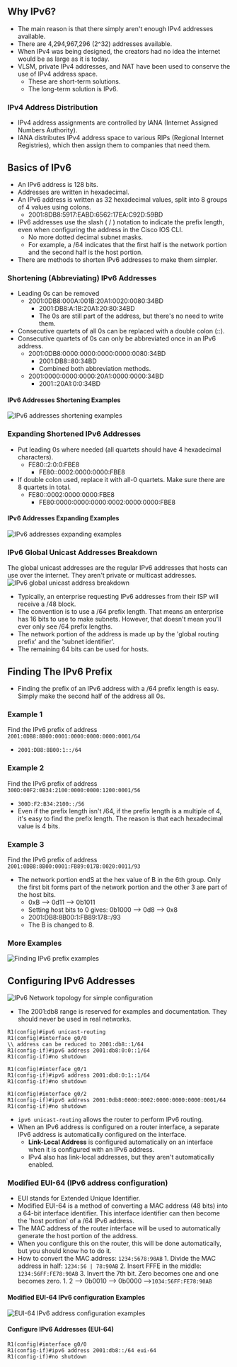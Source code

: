 ## Why IPv6?
* The main reason is that there simply aren't enough IPv4 addresses available.
* There are 4,294,967,296 (2^32) addresses available.
* When IPv4 was being designed, the creators had no idea the internet would be as large as it is today.
* VLSM, private IPv4 addresses, and NAT have been used to conserve the use of IPv4 address space.
	* These are short-term solutions.
	* The long-term solution is IPv6.
### IPv4 Address Distribution
* IPv4 address assignments are controlled by IANA (Internet Assigned Numbers Authority).
* IANA distributes IPv4 address space to various RIPs (Regional Internet Registries), which then assign them to companies that need them.
## Basics of IPv6
* An IPv6 address is 128 bits.
* Addresses are written in hexadecimal.
* An IPv6 address is written as 32 hexadecimal values, split into 8 groups of 4 values using colons.
	* 2001:8DB8:5917:EABD:6562:17EA:C92D:59BD
* IPv6 addresses use the slash ( / ) notation to indicate the prefix length, even when configuring the address in the Cisco IOS CLI.
	* No more dotted decimal subnet masks.
	* For example, a /64 indicates that the first half is the network portion and the second half is the host portion.
* There are methods to shorten IPv6 addresses to make them simpler.
### Shortening (Abbreviating) IPv6 Addresses
* Leading 0s can be removed
	* 2001:0DB8:000A:001B:20A1:0020:0080:34BD
		* 2001:DB8:A:1B:20A1:20:80:34BD
		* The 0s are still part of the address, but there's no need to write them.
* Consecutive quartets of all 0s can be replaced with a double colon (::).
* Consecutive quartets of 0s can only be abbreviated once in an IPv6 address.
	* 2001:0DB8:0000:0000:0000:0000:0080:34BD
		* 2001:DB8::80:34BD
		* Combined both abbreviation methods.
	* 2001:0000:0000:0000:20A1:0000:0000:34BD
		* 2001::20A1:0:0:34BD
#### IPv6 Addresses Shortening Examples
![IPv6 addresses shortening examples](./img2/ipv6-shortening-examples.png)
### Expanding Shortened IPv6 Addresses
* Put leading 0s where needed (all quartets should have 4 hexadecimal characters).
	* FE80::2:0:0:FBE8
		* FE80::0002:0000:0000:FBE8
* If double colon used, replace it with all-0 quartets. Make sure there are 8 quartets in total.
	* FE80::0002:0000:0000:FBE8
		* FE80:0000:0000:0000:0002:0000:0000:FBE8
#### IPv6 Addresses Expanding Examples
![IPv6 addresses expanding examples](./img2/ipv6-expanding-examples.png)
### IPv6 Global Unicast Addresses Breakdown
The global unicast addresses are the regular IPv6 addresses that hosts can use over the internet. They aren't private or multicast addresses.
![IPv6 global unicast address breakdown](./img2/ipv6-global-unicast-address-breakdown.png)
* Typically, an enterprise requesting IPv6 addresses from their ISP will receive a /48 block.
* The convention is to use a /64 prefix length. That means an enterprise has 16 bits to use to make subnets. However, that doesn't mean you'll ever only see /64 prefix lengths.
* The network portion of the address is made up by the 'global routing prefix' and the 'subnet identifier'.
* The remaining 64 bits can be used for hosts.
## Finding The IPv6 Prefix
* Finding the prefix of an IPv6 address with a /64 prefix length is easy. Simply make the second half of the address all 0s.
### Example 1
Find the IPv6 prefix of address `2001:0DB8:8B00:0001:0000:0000:0000:0001/64`
* `2001:DB8:8B00:1::/64`
### Example 2
Find the IPv6 prefix of address
`300D:00F2:0B34:2100:0000:0000:1200:0001/56`
* `300D:F2:B34:2100::/56`
* Even if the prefix length isn't /64, if the prefix length is a multiple of 4, it's easy to find the prefix length. The reason is that each hexadecimal value is 4 bits.
### Example 3
Find the IPv6 prefix of address `2001:0DB8:8B00:0001:FB89:017B:0020:0011/93`
* The network portion endS at the hex value of B in the 6th group. Only the first bit forms part of the network portion and the other 3 are part of the host bits.
	* 0xB --> 0d11 --> 0b1011
	* Setting host bits to 0 gives: 0b1000 --> 0d8 --> 0x8
	* 2001:DB8:8B00:1:FB89:178::/93
	* The B is changed to 8.
### More Examples
![Finding IPv6 prefix examples](./img2/ipv6-prefix-examples.png)
## Configuring IPv6 Addresses
![IPv6 Network topology for simple configuration](./img2/ipv6-simple-config-network-topology.png)
* The 2001:db8 range is reserved for examples and documentation. They should never be used in real networks.

```
R1(config)#ipv6 unicast-routing
R1(config)#interface g0/0
\\ address can be reduced to 2001:db8::1/64
R1(config-if)#ipv6 address 2001:db8:0:0::1/64
R1(config-if)#no shutdown

R1(config)#interface g0/1
R1(config-if)#ipv6 address 2001:db8:0:1::1/64
R1(config-if)#no shutdown

R1(config)#interface g0/2
R1(config-if)#ipv6 address 2001:0db8:0000:0002:0000:0000:0000:0001/64
R1(config-if)#no shutdown
```
* `ipv6 unicast-routing` allows the router to perform IPv6 routing.
* When an IPv6 address is configured on a router interface, a separate IPv6 address is automatically configured on the interface.
	* **Link-Local Address** is configured automatically on an interface when it is configured with an IPv6 address.
	* IPv4 also has link-local addresses, but they aren't automatically enabled.
### Modified EUI-64 (IPv6 address configuration)
* EUI stands for Extended Unique Identifier.
* Modified EUI-64 is a method of converting a MAC address (48 bits) into a 64-bit interface identifier. This interface identifier can then become the 'host portion' of a /64 IPv6 address.
* The MAC address of the router interface will be used to automatically generate the host portion of the address.
* When you configure this on the router, this will be done automatically, but you should know ho to do it.
* How to convert the MAC address: `1234:5678:90AB`
		1. Divide the MAC address in half: `1234:56 | 78:90AB` 
		2. Insert FFFE in the middle: `1234:56FF:FE78:90AB` 
		3. Invert the 7th bit. Zero becomes one and one becomes zero.
			1. 2 --> 0b0010 --> 0b0000 -->`1034:56FF:FE78:90AB`
#### Modified EUI-64 IPv6 configuration Examples
![EUI-64 IPv6 address configuration examples](./img2/ipv6-configuration-EUI-64-method.png)
#### Configure IPv6 Addresses (EUI-64)
```
R1(config)#interface g0/0
R1(config-if)#ipv6 address 2001:db8::/64 eui-64
R1(config-if)#no shutdown
```

